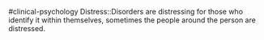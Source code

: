 #clinical-psychology 
Distress::Disorders are distressing for those who identify it within themselves, sometimes the people around the person are distressed. 